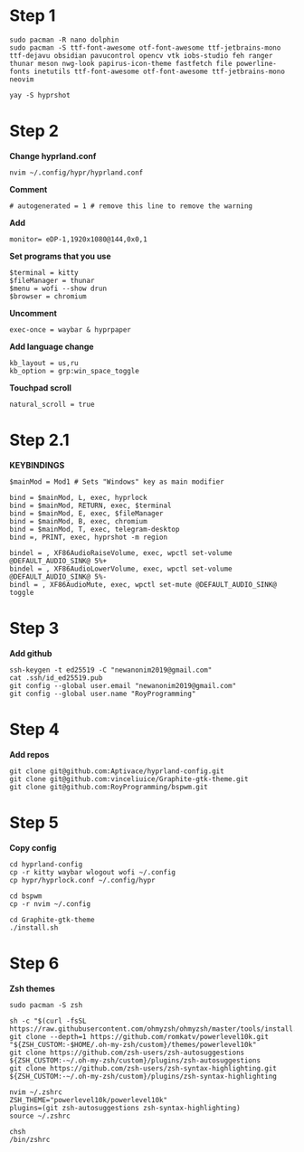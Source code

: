 # Step 1
```
sudo pacman -R nano dolphin
sudo pacman -S ttf-font-awesome otf-font-awesome ttf-jetbrains-mono ttf-dejavu obsidian pavucontrol opencv vtk iobs-studio feh ranger thunar meson nwg-look papirus-icon-theme fastfetch file powerline-fonts inetutils ttf-font-awesome otf-font-awesome ttf-jetbrains-mono neovim

yay -S hyprshot

```

# Step 2

**Change hyprland.conf**

`nvim ~/.config/hypr/hyprland.conf`

**Comment**

`# autogenerated = 1 # remove this line to remove the warning`

**Add**

`monitor= eDP-1,1920x1080@144,0x0,1`

**Set programs that you use**
```
$terminal = kitty
$fileManager = thunar
$menu = wofi --show drun
$browser = chromium
```

**Uncomment**

`exec-once = waybar & hyprpaper`

**Add language change**
```
kb_layout = us,ru
kb_option = grp:win_space_toggle
```

**Touchpad scroll**

`natural_scroll = true`

# Step 2.1

**KEYBINDINGS**

```
$mainMod = Mod1 # Sets "Windows" key as main modifier

bind = $mainMod, L, exec, hyprlock
bind = $mainMod, RETURN, exec, $terminal
bind = $mainMod, E, exec, $fileManager
bind = $mainMod, B, exec, chromium
bind = $mainMod, T, exec, telegram-desktop
bind =, PRINT, exec, hyprshot -m region

bindel = , XF86AudioRaiseVolume, exec, wpctl set-volume @DEFAULT_AUDIO_SINK@ 5%+
bindel = , XF86AudioLowerVolume, exec, wpctl set-volume @DEFAULT_AUDIO_SINK@ 5%-
bindl = , XF86AudioMute, exec, wpctl set-mute @DEFAULT_AUDIO_SINK@ toggle
```

# Step 3

**Add github**

```
ssh-keygen -t ed25519 -C "newanonim2019@gmail.com"
cat .ssh/id_ed25519.pub
git config --global user.email "newanonim2019@gmail.com"
git config --global user.name "RoyProgramming"
```

# Step 4

**Add repos**

```
git clone git@github.com:Aptivace/hyprland-config.git
git clone git@github.com:vinceliuice/Graphite-gtk-theme.git
git clone git@github.com:RoyProgramming/bspwm.git
```

# Step 5

**Copy config**

```
cd hyprland-config
cp -r kitty waybar wlogout wofi ~/.config
cp hypr/hyprlock.conf ~/.config/hypr

cd bspwm
cp -r nvim ~/.config

cd Graphite-gtk-theme
./install.sh
```

# Step 6

**Zsh themes**

```
sudo pacman -S zsh

sh -c "$(curl -fsSL https://raw.githubusercontent.com/ohmyzsh/ohmyzsh/master/tools/install.sh)"
git clone --depth=1 https://github.com/romkatv/powerlevel10k.git "${ZSH_CUSTOM:-$HOME/.oh-my-zsh/custom}/themes/powerlevel10k"
git clone https://github.com/zsh-users/zsh-autosuggestions ${ZSH_CUSTOM:-~/.oh-my-zsh/custom}/plugins/zsh-autosuggestions
git clone https://github.com/zsh-users/zsh-syntax-highlighting.git ${ZSH_CUSTOM:-~/.oh-my-zsh/custom}/plugins/zsh-syntax-highlighting

nvim ~/.zshrc
ZSH_THEME="powerlevel10k/powerlevel10k"
plugins=(git zsh-autosuggestions zsh-syntax-highlighting)
source ~/.zshrc

chsh
/bin/zshrc
```






